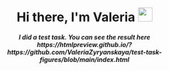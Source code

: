 <h1 align="center">Hi there, I'm Valeria
<img src="https://github.com/blackcater/blackcater/raw/main/images/Hi.gif" height="32"/></h1>
<h5 align="center">I did a test task. You can see the result here https://htmlpreview.github.io/?https://github.com/ValeriaZyryanskaya/test-task-figures/blob/main/index.html<h5>
